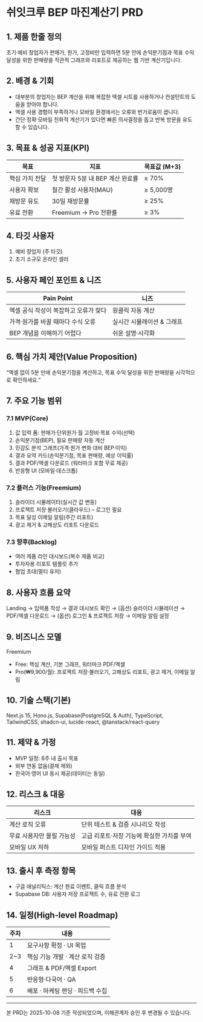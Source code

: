 # 쉬잇크루 BEP 마진계산기 PRD

## 1. 제품 한줄 정의
초기·예비 창업자가 판매가, 원가, 고정비만 입력하면 5분 안에 손익분기점과 목표 수익 달성을 위한 판매량을 직관적 그래프와 리포트로 제공하는 웹 기반 계산기입니다.

## 2. 배경 & 기회
* 대부분의 창업자는 BEP 계산을 위해 복잡한 엑셀 시트를 사용하거나 컨설턴트의 도움을 받아야 합니다.
* 엑셀 사용 경험이 부족하거나 모바일 환경에서는 오류와 번거로움이 큽니다.
* 간단·정확·모바일 친화적 계산기가 있다면 빠른 의사결정을 돕고 반복 방문을 유도할 수 있습니다.

## 3. 목표 & 성공 지표(KPI)
| 목표 | 지표 | 목표값 (M+3) |
| --- | --- | --- |
| 핵심 가치 전달 | 첫 방문자 5분 내 BEP 계산 완료률 | ≥ 70% |
| 사용자 확보 | 월간 활성 사용자(MAU) | ≥ 5,000명 |
| 재방문 유도 | 30일 재방문률 | ≥ 25% |
| 유료 전환 | Freemium → Pro 전환률 | ≥ 3% |

## 4. 타깃 사용자
1. 예비 창업자 (주 타깃)
2. 초기 소규모 온라인 셀러

## 5. 사용자 페인 포인트 & 니즈
| Pain Point | 니즈 |
| --- | --- |
| 엑셀 공식 작성이 복잡하고 오류가 잦다 | 원클릭 자동 계산 |
| 가격·원가를 바꿀 때마다 수식 오류 | 실시간 시뮬레이션 & 그래프 |
| BEP 개념을 이해하기 어렵다 | 쉬운 설명·시각화 |

## 6. 핵심 가치 제안(Value Proposition)
“엑셀 없이 5분 만에 손익분기점을 계산하고, 목표 수익 달성을 위한 판매량을 시각적으로 확인하세요.”

## 7. 주요 기능 범위
### 7.1 MVP(Core)
1. 값 입력 폼: 판매가·단위원가·월 고정비·목표 수익(선택)
2. 손익분기점(BEP), 필요 판매량 자동 계산
3. 민감도 분석 그래프(가격·원가 변화 대비 BEP·이익)
4. 결과 요약 카드(손익분기점, 목표 판매량, 예상 이익률)
5. 결과 PDF/엑셀 다운로드 (워터마크 포함 무료 제공)
6. 반응형 UI (모바일·데스크톱)

### 7.2 플러스 기능(Freemium)
1. 슬라이더 시뮬레이터(실시간 값 변동)
2. 프로젝트 저장·불러오기(클라우드) – 로그인 필요
3. 목표 달성 이메일 알림(주간 리포트)
4. 광고 제거 & 고해상도 리포트 다운로드

### 7.3 향후(Backlog)
* 여러 제품 라인 대시보드(복수 제품 비교)
* 투자자용 리포트 템플릿 추가
* 협업 초대(멀티 유저)

## 8. 사용자 흐름 요약
Landing → 입력폼 작성 → 결과 대시보드 확인 → (옵션) 슬라이더 시뮬레이션 → PDF/엑셀 다운로드 → (옵션) 로그인 & 프로젝트 저장 → 이메일 알림 설정

## 9. 비즈니스 모델
Freemium
* Free: 핵심 계산, 기본 그래프, 워터마크 PDF/엑셀
* Pro(₩9,900/월): 프로젝트 저장·불러오기, 고해상도 리포트, 광고 제거, 이메일 알림

## 10. 기술 스택(기본)
Next.js 15, Hono.js, Supabase(PostgreSQL & Auth), TypeScript, TailwindCSS, shadcn-ui, lucide-react, @tanstack/react-query

## 11. 제약 & 가정
* MVP 일정: 6주 내 출시 목표
* 외부 연동 없음(결제 제외)
* 한국어·영어 UI 동시 제공(데이터는 동일)

## 12. 리스크 & 대응
| 리스크 | 대응 |
| --- | --- |
| 계산 로직 오류 | 단위 테스트 & 검증 시나리오 작성 |
| 무료 사용자만 몰릴 가능성 | 고급 리포트·저장 기능에 확실한 가치를 부여 |
| 모바일 UX 저하 | 모바일 퍼스트 디자인 가이드 적용 |

## 13. 출시 후 측정 항목
* 구글 애널리틱스: 계산 완료 이벤트, 클릭 흐름 분석
* Supabase DB: 사용자 저장 프로젝트 수, 유료 전환 로그

## 14. 일정(High-level Roadmap)
| 주차 | 내용 |
| --- | --- |
| 1 | 요구사항 확정 · UI 목업 |
| 2~3 | 핵심 기능 개발 · 계산 로직 검증 |
| 4 | 그래프 & PDF/엑셀 Export |
| 5 | 반응형·다국어 · QA |
| 6 | 배포 · 마케팅 랜딩 · 피드백 수집 |

---
본 PRD는 2025-10-08 기준 작성되었으며, 이해관계자 승인 후 변경될 수 있습니다.